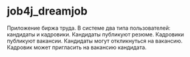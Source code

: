 # job4j_dreamjob
Приложение биржа труда. В системе два типа пользователей: кандидаты и кадровики. Кандидаты публикуют резюме. Кадровики публикуют вакансии.  Кандидаты могут откликнуться на вакансию. Кадровик может пригласить на вакансию кандидата.
